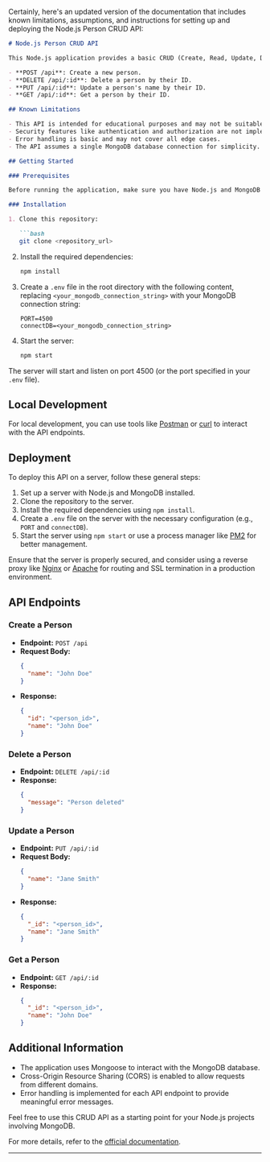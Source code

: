 Certainly, here's an updated version of the documentation that includes known limitations, assumptions, and instructions for setting up and deploying the Node.js Person CRUD API:

```markdown
# Node.js Person CRUD API

This Node.js application provides a basic CRUD (Create, Read, Update, Delete) API for managing persons. It uses Express.js for handling HTTP requests, Mongoose for connecting to a MongoDB database, and includes the following endpoints:

- **POST /api**: Create a new person.
- **DELETE /api/:id**: Delete a person by their ID.
- **PUT /api/:id**: Update a person's name by their ID.
- **GET /api/:id**: Get a person by their ID.

## Known Limitations

- This API is intended for educational purposes and may not be suitable for production use without further enhancements.
- Security features like authentication and authorization are not implemented.
- Error handling is basic and may not cover all edge cases.
- The API assumes a single MongoDB database connection for simplicity.

## Getting Started

### Prerequisites

Before running the application, make sure you have Node.js and MongoDB installed on your system.

### Installation

1. Clone this repository:

   ```bash
   git clone <repository_url>
   ```

2. Install the required dependencies:

   ```bash
   npm install
   ```

3. Create a `.env` file in the root directory with the following content, replacing `<your_mongodb_connection_string>` with your MongoDB connection string:

   ```env
   PORT=4500
   connectDB=<your_mongodb_connection_string>
   ```

4. Start the server:

   ```bash
   npm start
   ```

The server will start and listen on port 4500 (or the port specified in your `.env` file).

## Local Development

For local development, you can use tools like [Postman](https://www.postman.com/) or [curl](https://curl.se/) to interact with the API endpoints.

## Deployment

To deploy this API on a server, follow these general steps:

1. Set up a server with Node.js and MongoDB installed.
2. Clone the repository to the server.
3. Install the required dependencies using `npm install`.
4. Create a `.env` file on the server with the necessary configuration (e.g., `PORT` and `connectDB`).
5. Start the server using `npm start` or use a process manager like [PM2](https://pm2.keymetrics.io/) for better management.

Ensure that the server is properly secured, and consider using a reverse proxy like [Nginx](https://nginx.org/) or [Apache](https://httpd.apache.org/) for routing and SSL termination in a production environment.

## API Endpoints

### Create a Person

- **Endpoint:** `POST /api`
- **Request Body:**
  ```json
  {
    "name": "John Doe"
  }
  ```
- **Response:**
  ```json
  {
    "id": "<person_id>",
    "name": "John Doe"
  }
  ```

### Delete a Person

- **Endpoint:** `DELETE /api/:id`
- **Response:**
  ```json
  {
    "message": "Person deleted"
  }
  ```

### Update a Person

- **Endpoint:** `PUT /api/:id`
- **Request Body:**
  ```json
  {
    "name": "Jane Smith"
  }
  ```
- **Response:**
  ```json
  {
    "_id": "<person_id>",
    "name": "Jane Smith"
  }
  ```

### Get a Person

- **Endpoint:** `GET /api/:id`
- **Response:**
  ```json
  {
    "_id": "<person_id>",
    "name": "John Doe"
  }
  ```

## Additional Information

- The application uses Mongoose to interact with the MongoDB database.
- Cross-Origin Resource Sharing (CORS) is enabled to allow requests from different domains.
- Error handling is implemented for each API endpoint to provide meaningful error messages.

Feel free to use this CRUD API as a starting point for your Node.js projects involving MongoDB.

For more details, refer to the [official documentation](http://route/api/).

---